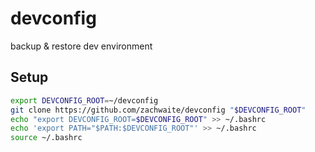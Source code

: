 # devconfig

backup & restore dev environment

## Setup

```sh
export DEVCONFIG_ROOT=~/devconfig
git clone https://github.com/zachwaite/devconfig "$DEVCONFIG_ROOT"
echo "export DEVCONFIG_ROOT=$DEVCONFIG_ROOT" >> ~/.bashrc
echo 'export PATH="$PATH:$DEVCONFIG_ROOT"' >> ~/.bashrc
source ~/.bashrc
```

